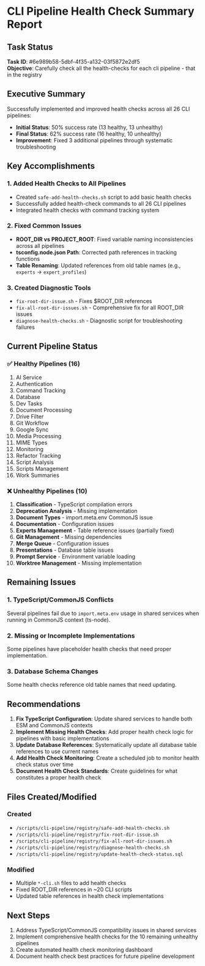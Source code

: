 # CLI Pipeline Health Check Summary Report

## Task Status
**Task ID**: #6e989b58-5dbf-4f35-a132-03f5872e2df5  
**Objective**: Carefully check all the health-checks for each cli pipeline - that in the registry

## Executive Summary

Successfully implemented and improved health checks across all 26 CLI pipelines:
- **Initial Status**: 50% success rate (13 healthy, 13 unhealthy)
- **Final Status**: 62% success rate (16 healthy, 10 unhealthy)
- **Improvement**: Fixed 3 additional pipelines through systematic troubleshooting

## Key Accomplishments

### 1. Added Health Checks to All Pipelines
- Created `safe-add-health-checks.sh` script to add basic health checks
- Successfully added health-check commands to all 26 CLI pipelines
- Integrated health checks with command tracking system

### 2. Fixed Common Issues
- **ROOT_DIR vs PROJECT_ROOT**: Fixed variable naming inconsistencies across all pipelines
- **tsconfig.node.json Path**: Corrected path references in tracking functions
- **Table Renaming**: Updated references from old table names (e.g., `experts` → `expert_profiles`)

### 3. Created Diagnostic Tools
- `fix-root-dir-issue.sh` - Fixes $ROOT_DIR references
- `fix-all-root-dir-issues.sh` - Comprehensive fix for all ROOT_DIR issues
- `diagnose-health-checks.sh` - Diagnostic script for troubleshooting failures

## Current Pipeline Status

### ✅ Healthy Pipelines (16)
1. AI Service
2. Authentication
3. Command Tracking
4. Database
5. Dev Tasks
6. Document Processing
7. Drive Filter
8. Git Workflow
9. Google Sync
10. Media Processing
11. MIME Types
12. Monitoring
13. Refactor Tracking
14. Script Analysis
15. Scripts Management
16. Work Summaries

### ❌ Unhealthy Pipelines (10)
1. **Classification** - TypeScript compilation errors
2. **Deprecation Analysis** - Missing implementation
3. **Document Types** - import.meta.env CommonJS issue
4. **Documentation** - Configuration issues
5. **Experts Management** - Table reference issues (partially fixed)
6. **Git Management** - Missing dependencies
7. **Merge Queue** - Configuration issues
8. **Presentations** - Database table issues
9. **Prompt Service** - Environment variable loading
10. **Worktree Management** - Missing implementation

## Remaining Issues

### 1. TypeScript/CommonJS Conflicts
Several pipelines fail due to `import.meta.env` usage in shared services when running in CommonJS context (ts-node).

### 2. Missing or Incomplete Implementations
Some pipelines have placeholder health checks that need proper implementation.

### 3. Database Schema Changes
Some health checks reference old table names that need updating.

## Recommendations

1. **Fix TypeScript Configuration**: Update shared services to handle both ESM and CommonJS contexts
2. **Implement Missing Health Checks**: Add proper health check logic for pipelines with basic implementations
3. **Update Database References**: Systematically update all database table references to use current names
4. **Add Health Check Monitoring**: Create a scheduled job to monitor health check status over time
5. **Document Health Check Standards**: Create guidelines for what constitutes a proper health check

## Files Created/Modified

### Created
- `/scripts/cli-pipeline/registry/safe-add-health-checks.sh`
- `/scripts/cli-pipeline/registry/fix-root-dir-issue.sh`
- `/scripts/cli-pipeline/registry/fix-all-root-dir-issues.sh`
- `/scripts/cli-pipeline/registry/diagnose-health-checks.sh`
- `/scripts/cli-pipeline/registry/update-health-check-status.sql`

### Modified
- Multiple `*-cli.sh` files to add health checks
- Fixed ROOT_DIR references in ~20 CLI scripts
- Updated table references in health check implementations

## Next Steps

1. Address TypeScript/CommonJS compatibility issues in shared services
2. Implement comprehensive health checks for the 10 remaining unhealthy pipelines
3. Create automated health check monitoring dashboard
4. Document health check best practices for future pipeline development